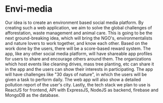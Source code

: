 # Envi-media
Our idea is to create an environment based social media platform. 
By creating such a web application, we aim to solve the global challenges of afforestation, waste management and animal care. 
This is going to be the next ground-breaking idea, which will bring the NGO's, environmentalists and nature lovers to work together, and know each other. 
Based on the work done by the users, there will be a score-based reward system. The app, like any other social media platform, will have shareable app profiles for users to share and encourage others around them. 
The organizations which host events like cleaning drives, mass tree planting, etc can share it in the app and the users can show their interests in participating. 
The app will have challenges like "30 days of nature", in which the users will be given a task to perform daily.
The web app will also show a detailed pollution report of the user's city. 
Lastly, the tech stack we plan to use is ReactJS for frontend, API with ExpressJS, NodeJS as backend, firebase and MongoDB as the database.
